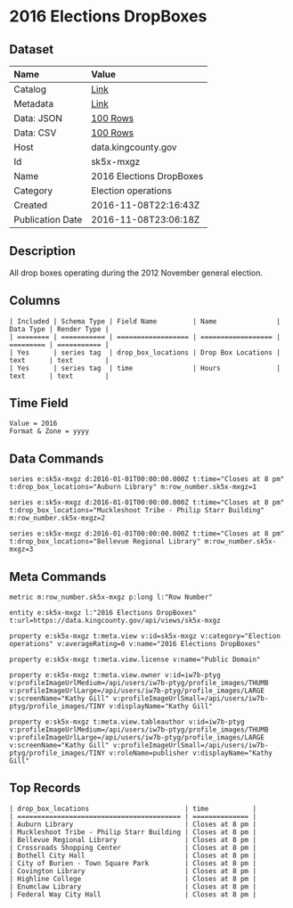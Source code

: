 # 2016 Elections DropBoxes

## Dataset

| Name | Value |
| :--- | :---- |
| Catalog | [Link](https://catalog.data.gov/dataset/2016-elections-dropboxes) |
| Metadata | [Link](https://data.kingcounty.gov/api/views/sk5x-mxgz) |
| Data: JSON | [100 Rows](https://data.kingcounty.gov/api/views/sk5x-mxgz/rows.json?max_rows=100) |
| Data: CSV | [100 Rows](https://data.kingcounty.gov/api/views/sk5x-mxgz/rows.csv?max_rows=100) |
| Host | data.kingcounty.gov |
| Id | sk5x-mxgz |
| Name | 2016 Elections DropBoxes |
| Category | Election operations |
| Created | 2016-11-08T22:16:43Z |
| Publication Date | 2016-11-08T23:06:18Z |

## Description

All drop boxes operating during the 2012 November general election.

## Columns

```ls
| Included | Schema Type | Field Name         | Name               | Data Type | Render Type |
| ======== | =========== | ================== | ================== | ========= | =========== |
| Yes      | series tag  | drop_box_locations | Drop Box Locations | text      | text        |
| Yes      | series tag  | time               | Hours              | text      | text        |
```

## Time Field

```ls
Value = 2016
Format & Zone = yyyy
```

## Data Commands

```ls
series e:sk5x-mxgz d:2016-01-01T00:00:00.000Z t:time="Closes at 8 pm" t:drop_box_locations="Auburn Library" m:row_number.sk5x-mxgz=1

series e:sk5x-mxgz d:2016-01-01T00:00:00.000Z t:time="Closes at 8 pm" t:drop_box_locations="Muckleshoot Tribe - Philip Starr Building" m:row_number.sk5x-mxgz=2

series e:sk5x-mxgz d:2016-01-01T00:00:00.000Z t:time="Closes at 8 pm" t:drop_box_locations="Bellevue Regional Library" m:row_number.sk5x-mxgz=3
```

## Meta Commands

```ls
metric m:row_number.sk5x-mxgz p:long l:"Row Number"

entity e:sk5x-mxgz l:"2016 Elections DropBoxes" t:url=https://data.kingcounty.gov/api/views/sk5x-mxgz

property e:sk5x-mxgz t:meta.view v:id=sk5x-mxgz v:category="Election operations" v:averageRating=0 v:name="2016 Elections DropBoxes"

property e:sk5x-mxgz t:meta.view.license v:name="Public Domain"

property e:sk5x-mxgz t:meta.view.owner v:id=iw7b-ptyg v:profileImageUrlMedium=/api/users/iw7b-ptyg/profile_images/THUMB v:profileImageUrlLarge=/api/users/iw7b-ptyg/profile_images/LARGE v:screenName="Kathy Gill" v:profileImageUrlSmall=/api/users/iw7b-ptyg/profile_images/TINY v:displayName="Kathy Gill"

property e:sk5x-mxgz t:meta.view.tableauthor v:id=iw7b-ptyg v:profileImageUrlMedium=/api/users/iw7b-ptyg/profile_images/THUMB v:profileImageUrlLarge=/api/users/iw7b-ptyg/profile_images/LARGE v:screenName="Kathy Gill" v:profileImageUrlSmall=/api/users/iw7b-ptyg/profile_images/TINY v:roleName=publisher v:displayName="Kathy Gill"
```

## Top Records

```ls
| drop_box_locations                        | time           | 
| ========================================= | ============== | 
| Auburn Library                            | Closes at 8 pm | 
| Muckleshoot Tribe - Philip Starr Building | Closes at 8 pm | 
| Bellevue Regional Library                 | Closes at 8 pm | 
| Crossroads Shopping Center                | Closes at 8 pm | 
| Bothell City Hall                         | Closes at 8 pm | 
| City of Burien - Town Square Park         | Closes at 8 pm | 
| Covington Library                         | Closes at 8 pm | 
| Highline College                          | Closes at 8 pm | 
| Enumclaw Library                          | Closes at 8 pm | 
| Federal Way City Hall                     | Closes at 8 pm | 
```